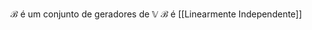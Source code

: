 
$\mathscr{B}$ é um conjunto de geradores de $\mathbb{V}$
$\mathscr{B}$ é [[Linearmente Independente]]

